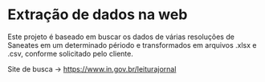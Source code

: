 # Extração de dados na web

Este projeto é baseado em buscar os dados de várias resoluções de Saneates em um determinado périodo e transformados em arquivos .xlsx e .csv, conforme solicitado pelo cliente.


Site de busca -> https://www.in.gov.br/leiturajornal
